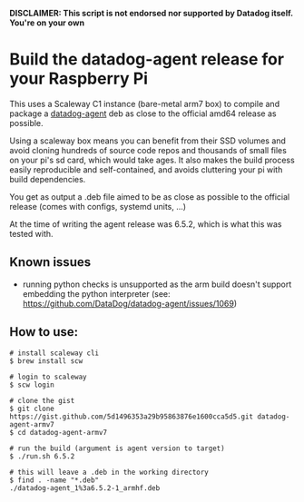 **DISCLAIMER: This script is not endorsed nor supported by Datadog itself. You're on your own**

# Build the datadog-agent release for your Raspberry Pi

This uses a Scaleway C1 instance (bare-metal arm7 box) to compile and package a [datadog-agent](https://github.com/DataDog/datadog-agent) deb as close to the official amd64 release as possible.

Using a scaleway box means you can benefit from their SSD volumes and avoid cloning hundreds of source code repos and thousands of small files on your pi's sd card, which would take ages. It also makes the build process easily reproducible and self-contained, and avoids cluttering your pi with build dependencies.

You get as output a .deb file aimed to be as close as possible to the official release (comes with configs, systemd units, ...)

At the time of writing the agent release was 6.5.2, which is what this was tested with.

## Known issues

- running python checks is unsupported as the arm build doesn't support embedding the python interpreter (see: https://github.com/DataDog/datadog-agent/issues/1069)

## How to use:

```shell
# install scaleway cli
$ brew install scw

# login to scaleway
$ scw login

# clone the gist
$ git clone https://gist.github.com/5d1496353a29b95863876e1600cca5d5.git datadog-agent-armv7
$ cd datadog-agent-armv7

# run the build (argument is agent version to target)
$ ./run.sh 6.5.2

# this will leave a .deb in the working directory
$ find . -name "*.deb"
./datadog-agent_1%3a6.5.2-1_armhf.deb
```
